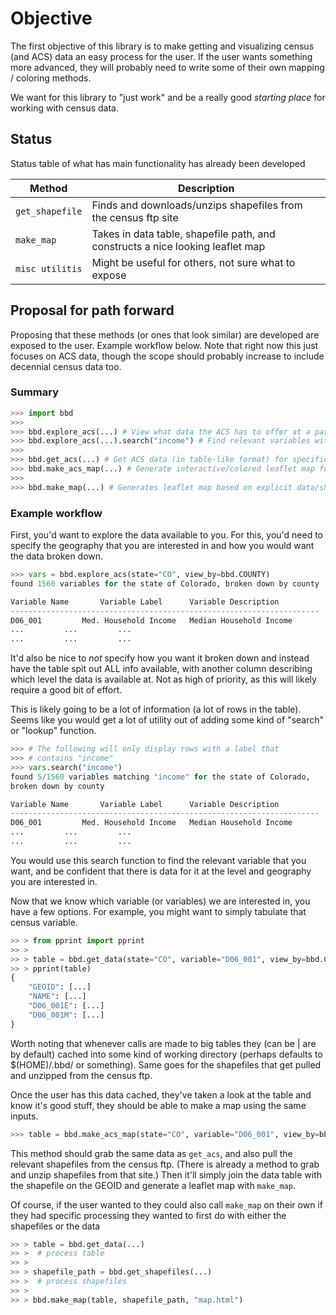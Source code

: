 # Objective
The first objective of this library is to make getting and visualizing census (and ACS) data an easy process for the user. If the user wants something more advanced, they will probably need to write some of their own mapping / coloring methods.

We want for this library to "just work" and be a really good *starting place* for working with census data.

## Status

Status table of what has main functionality has already been developed

|Method                |Description
|----------------------|------------
|`get_shapefile`       |Finds and downloads/unzips shapefiles from the census ftp site
|`make_map`            |Takes in data table, shapefile path, and constructs a nice looking leaflet map
|`misc utilitis`       |Might be useful for others, not sure what to expose

## Proposal for path forward

Proposing that these methods (or ones that look similar) are developed are exposed to the user. Example workflow below. Note that right now this just focuses on ACS data, though the scope should probably increase to include decennial census data too.

### Summary

```python
>>> import bbd
>>> 
>>> bbd.explore_acs(...) # View what data the ACS has to offer at a particular geography/time
>>> bbd.explore_acs(...).search("income") # Find relevant variables within ACS data
>>>
>>> bbd.get_acs(...) # Get ACS data (in table-like format) for specific variable(s), geography, time
>>> bbd.make_acs_map(...) # Generate interactive/colored leaflet map for specific variable(s), geography, time
>>> 
>>> bbd.make_map(...) # Generates leaflet map based on explicit data/shapefiles. Called by 'make_acs_map'
```

### Example workflow

First, you'd want to explore the data available to you. For this, you'd need to specify the geography that you are interested in and how you would want the data broken down. 

```python
>>> vars = bbd.explore_acs(state="CO", view_by=bbd.COUNTY)
found 1560 variables for the state of Colorado, broken down by county

Variable Name		Variable Label		Variable Description
---------------------------------------------------------------------
D06_001			Med. Household Income	Median Household Income
...			...			...
...			...			...
```

It'd also be nice to *not* specify how you want it broken down and instead have the table spit out ALL info available, with another column describing which level the data is available at. Not as high of priority, as this will likely require a good bit of effort.

This is likely going to be a lot of information (a lot of rows in the table). Seems like you would get a lot of utility out of adding some kind of "search" or "lookup" function.

```python
>>> # The following will only display rows with a label that
>>> # contains "income"
>>> vars.search("income")
found 5/1560 variables matching "income" for the state of Colorado, 
broken down by county

Variable Name		Variable Label		Variable Description
---------------------------------------------------------------------
D06_001			Med. Household Income	Median Household Income
...			...			...
...			...			...
```


You would use this search function to find the relevant variable that you want, and be confident that there is data for it at the level and geography you are interested in.

Now that we know which variable (or variables) we are interested in, you have a few options. For example, you might want to simply tabulate that census variable.

```python
>> > from pprint import pprint
>> >
>> > table = bbd.get_data(state="CO", variable="D06_001", view_by=bbd.COUNTY)
>> > pprint(table)
{
    "GEOID": [...]
    "NAME": [...]
    "D06_001E": [...]
    "D06_001M": [...]
}
```

Worth noting that whenever calls are made to big tables they (can be | are by default) cached into some kind of working directory (perhaps defaults to $(HOME)/.bbd/ or something). Same goes for the shapefiles that get pulled and unzipped from the census ftp.

Once the user has this data cached, they've taken a look at the table and know it's good stuff, they should be able to make a map using the same inputs.

```python
>>> table = bbd.make_acs_map(state="CO", variable="D06_001", view_by=bbd.COUNTY, save_to="map.html")
```

This method should grab the same data as `get_acs`, and also pull the relevant shapefiles from the census ftp. (There is already a method to grab and unzip shapefiles from that site.) Then it'll simply join the data table with the shapefile on the GEOID and generate a leaflet map with `make_map`.

Of course, if the user wanted to they could also call `make_map` on their own if they had specific processing they wanted to first do with either the shapefiles or the data

```python
>> > table = bbd.get_data(...)
>> >  # process table
>> >
>> > shapefile_path = bbd.get_shapefiles(...)
>> >  # process shapefiles
>> >
>> > bbd.make_map(table, shapefile_path, "map.html")
```

